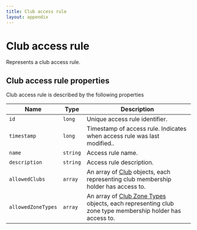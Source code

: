```yaml
---
title: Club access rule
layout: appendix
---
```


# Club access rule

Represents a club access rule.


## Club access rule properties

Club access rule is described by the following properties


Name            	| Type      | Description
--------------------|-----------|-----------
`id`     			|`long`     | Unique access rule identifier.
`timestamp`    		|`long`     | Timestamp of access rule. Indicates when access rule was last modified..
`name`    			|`string`   | Access rule name.
`description`   	|`string`   | Access rule description.
`allowedClubs`   	|`array`    | An array of [Club][Club] objects, each representing club membership holder has access to.
`allowedZoneTypes`  |`array`    | An array of [Club Zone Types][ClubZoneType] objects, each representing club zone type membership holder has access to.


[Club]: /api/clubs/clubs#properties
[ClubZoneType]: /appendix/datatypes/zonetype
